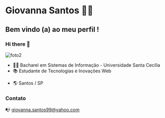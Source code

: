 # Giovanna Santos :woman_technologist:
## Bem vindo (a) ao meu perfil !
### Hi there 👋



![foto2](https://user-images.githubusercontent.com/75698045/111208093-19938e80-85a9-11eb-9b5e-ba23dbb343ad.jpg)



- :woman_student: Bacharel em Sistemas de Informação - Universidade Santa Cecília
- :books: Estudante de Tecnologias e Inovações Web
<!--- :nerd_face: Interesse em: HTML, CSS, JavaScript, Boostrap, ReactJS e AngularJS-->
- :earth_americas: Santos / SP

### Contato
:mailbox_with_no_mail: giovanna.santos99@yahoo.com


 <!--
**GiovannaSantos99/GiovannaSantos99** is a ✨ _special_ ✨ repository because its `README.md` (this file) appears on your GitHub profile.
-->
